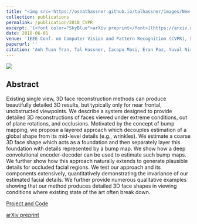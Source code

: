 ```yaml
---
title: "<img src='https://osnathassner.github.io/talhassner/images/New - Icon.jpg' width='80'> Extreme 3D Face Reconstruction: Looking Past Occlusions"
collection: publications
permalink: /publication/2018_CVPR
excerpt: '[<font color="SkyBlue">arXiv preprint</font>](https://arxiv.org/abs/1712.05083)'
date: 2018-06-01
venue: 'IEEE Conf. on Computer Vision and Pattern Recognition (CVPR), Salt Lake City'
paperurl: ''
citation: 'Anh Tuan Tran, Tal Hassner, Iacopo Masi, Eran Paz, Yuval Nirkin, Gerard Medioni (2018). &quot;Extreme 3D Face Reconstruction: Looking Past Occlusions.&quot; <i>IEEE Conf. on Computer Vision and Pattern Recognition (CVPR), Salt Lake City</i>.'
---
```


<img src='https://osnathassner.github.io/talhassner/images/Extreme 3D Face Reconstruction - Icon.jpg'>

Abstract
------
Existing single view, 3D face reconstruction methods can produce beautifully detailed 3D results, but typically only for near frontal, unobstructed viewpoints. We describe a system designed to provide detailed 3D reconstructions of faces viewed under extreme conditions, out of plane rotations, and occlusions. Motivated by the concept of bump mapping, we propose a layered approach which decouples estimation of a global shape from its mid-level details (e.g., wrinkles). We estimate a coarse 3D face shape which acts as a foundation and then separately layer this foundation with details represented by a bump map. We show how a deep convolutional encoder-decoder can be used to estimate such bump maps. We further show how this approach naturally extends to generate plausible details for occluded facial regions. We test our approach and its components extensively, quantitatively demonstrating the invariance of our estimated facial details. We further provide numerous qualitative examples showing that our method produces detailed 3D face shapes in viewing conditions where existing state of the art often break down.


[Project and Code](https://github.com/anhttran/extreme_3d_faces)

[arXiv preprint](https://arxiv.org/abs/1712.05083)
